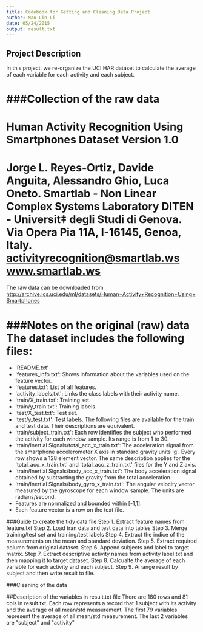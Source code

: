 ```yaml
---
title: Codebook for Getting and Cleaning Data Project
author: Mao-Lin Li
date: 05/24/2015
output: result.txt
---
```

 
## Project Description
In this project, we re-organize the UCI HAR dataset to calculate
the average of each variable for each activity and each subject.
 
###Collection of the raw data
==================================================================
Human Activity Recognition Using Smartphones Dataset
Version 1.0
==================================================================
Jorge L. Reyes-Ortiz, Davide Anguita, Alessandro Ghio, Luca Oneto.
Smartlab - Non Linear Complex Systems Laboratory
DITEN - Universit‡ degli Studi di Genova.
Via Opera Pia 11A, I-16145, Genoa, Italy.
activityrecognition@smartlab.ws
www.smartlab.ws
==================================================================
The raw data can be downloaded from http://archive.ics.uci.edu/ml/datasets/Human+Activity+Recognition+Using+Smartphones
 
###Notes on the original (raw) data 
The dataset includes the following files:
=========================================
- 'README.txt'
- 'features_info.txt': Shows information about the variables used on the feature vector.
- 'features.txt': List of all features.
- 'activity_labels.txt': Links the class labels with their activity name.
- 'train/X_train.txt': Training set.
- 'train/y_train.txt': Training labels.
- 'test/X_test.txt': Test set.
- 'test/y_test.txt': Test labels.
The following files are available for the train and test data. Their descriptions are equivalent. 
- 'train/subject_train.txt': Each row identifies the subject who performed the activity for each window sample. Its range is from 1 to 30. 
- 'train/Inertial Signals/total_acc_x_train.txt': The acceleration signal from the smartphone accelerometer X axis in standard gravity units 'g'. Every row shows a 128 element vector. The same description applies for the 'total_acc_x_train.txt' and 'total_acc_z_train.txt' files for the Y and Z axis. 
- 'train/Inertial Signals/body_acc_x_train.txt': The body acceleration signal obtained by subtracting the gravity from the total acceleration. 
- 'train/Inertial Signals/body_gyro_x_train.txt': The angular velocity vector measured by the gyroscope for each window sample. The units are radians/second. 
- Features are normalized and bounded within [-1,1].
- Each feature vector is a row on the text file.

###Guide to create the tidy data file
Step 1. Extract feature names from feature.txt
Step 2. Load tran data and test data into tables
Step 3. Merge training/test set and training/test labels
Step 4. Extract the indice of the measurements on the mean and standard deviation.
Step 5. Extract required column from original dataset.
Step 6. Append subjects and label to target matrix.
Step 7. Extract descriptive activity names from activity label.txt and then mapping it to target dataset.
Step 8. Calcualte the average of each variable for each activity and each subject.
Step 9. Arrange result by subject and then write result to file.
 
###Cleaning of the data

##Description of the variables in result.txt file
There are 180 rows and 81 cols in result.txt.
Each row represents a record that 1 subject with its activity and the average of all mean/std measurement.
The first 79 variables represent the average of all mean/std measurement.
The last 2 variables are "subject" and "activity"